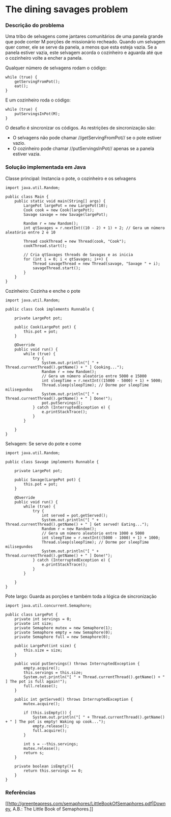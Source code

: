 # The dining savages problem

### Descrição do problema

Uma tribo de selvagens come jantares comunitários de uma panela grande que pode conter M porções de missionário recheado.
Quando um selvagem quer comer, ele se serve da panela, a menos que esta esteja vazia.
Se a panela estiver vazia, este selvagem acorda o cozinheiro e aguarda até que o cozinheiro volte a encher a panela.

Qualquer número de selvagens rodam o código:

```
while (true) {
    getServingFromPot();
    eat();
}
```

E um cozinheiro roda o código:

```
while (true) {
    putServingsInPot(M);
}
```

O desafio é sincronizar os códigos. As restrições de sincronização são:
  * O selvagens não pode chamar //getServingFromPot// se o pote estiver vazio.
  * O cozinheiro pode chamar //putServingsInPot// apenas se a panela estiver vazia.

### Solução implementada em Java

Classe principal: Instancia o pote, o cozinheiro e os selvagens

```
import java.util.Random;

public class Main {
    public static void main(String[] args) {
        LargePot largePot = new LargePot(10);
        Cook cook = new Cook(largePot);
        Savage savage = new Savage(largePot);

        Random r = new Random();
        int qtSavages = r.nextInt((10 - 2) + 1) + 2; // Gera um número aleatório entre 2 e 10

        Thread cookThread = new Thread(cook, "Cook");
        cookThread.start();

        // Cria qtSavages threads de Savagas e as inicia
        for (int i = 0; i < qtSavages; i++) {
            Thread savageThread = new Thread(savage, "Savage " + i);
            savageThread.start();
        }
    }
}
```

Cozinheiro: Cozinha e enche o pote
```
import java.util.Random;

public class Cook implements Runnable {

    private LargePot pot;

    public Cook(LargePot pot) {
        this.pot = pot;
    }

    @Override
    public void run() {
        while (true) {
            try {
                System.out.println("[ " + Thread.currentThread().getName() + " ] Cooking...");
                Random r = new Random();
                // Gera um número aleatório entre 5000 e 15000
                int sleepTime = r.nextInt((15000 - 5000) + 1) + 5000;
                Thread.sleep(sleepTime); // Dorme por sleepTime milisegundos
                System.out.println("[ " + Thread.currentThread().getName() + " ] Done!");
                pot.putServings();
            } catch (InterruptedException e) {
                e.printStackTrace();
            }
        }

    }
}
```

Selvagem: Se serve do pote e come
```
import java.util.Random;

public class Savage implements Runnable {

    private LargePot pot;

    public Savage(LargePot pot) {
        this.pot = pot;
    }

    @Override
    public void run() {
        while (true) {
            try {
                int served = pot.getServed();
                System.out.println("[ " + Thread.currentThread().getName() + " ] Get served! Eating...");
                Random r = new Random();
                // Gera um número aleatório entre 1000 e 5000
                int sleepTime = r.nextInt((5000 - 1000) + 1) + 1000;
                Thread.sleep(sleepTime); // Dorme por sleepTime milisegundos
                System.out.println("[ " + Thread.currentThread().getName() + " ] Done!");
            } catch (InterruptedException e) {
                e.printStackTrace();
            }
        }

    }
}
```

Pote largo: Guarda as porções e também toda a lógica de sincronização

```
import java.util.concurrent.Semaphore;

public class LargePot {
    private int servings = 0;
    private int size;
    private Semaphore mutex = new Semaphore(1);
    private Semaphore empty = new Semaphore(0);
    private Semaphore full = new Semaphore(0);

    public LargePot(int size) {
        this.size = size;
    }

    public void putServings() throws InterruptedException {
        empty.acquire();
        this.servings = this.size;
        System.out.println("[ " + Thread.currentThread().getName() + " ] The pot is full again!");
        full.release();
    }

    public int getServed() throws InterruptedException {
        mutex.acquire();

        if (this.isEmpty()) {
            System.out.println("[ " + Thread.currentThread().getName() + " ] The pot is empty! Waking up cook...");
            empty.release();
            full.acquire();
        }

        int s = --this.servings;
        mutex.release();
        return s;
    }

    private boolean isEmpty(){
        return this.servings == 0;
    }
}
```

### Referências

[[http://greenteapress.com/semaphores/LittleBookOfSemaphores.pdf|Downey, A.B.: The Little Book of Semaphores.]]
